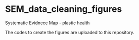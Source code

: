 # SEM_data_cleaning_figures
Systematic Evidnece Map - plastic health


The codes to create the figures are uploaded to this repository. 

